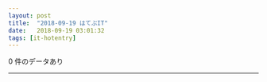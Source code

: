 ```yaml
---
layout: post
title:  "2018-09-19 はてぶIT"
date:   2018-09-19 03:01:32
tags: [it-hotentry]
---
```

0 件のデータあり

<hr>
